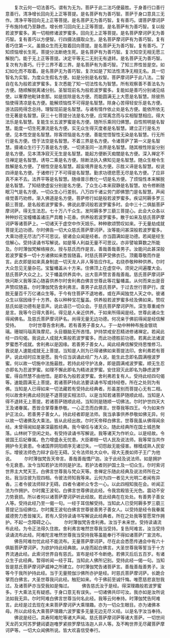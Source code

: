 <!-- { "loadSidebar": true } -->
　　复次云何一切法善巧。谓有为无为。菩萨于此二法巧便最胜。于身善行口善行意善行。清净增长回向无上正等菩提。是名菩萨有为善巧智。菩萨于身口意具三无作。清净平等回向无上正等菩提。是名菩萨无为善巧智。复有善巧。谓菩萨摩诃萨于布施持戒乃至静虑。增长修习回向无上正等菩提。是名菩萨有为善巧智。复以般若波罗蜜多。离一切相修诸波罗蜜多。回向无上正等菩提。是名菩萨摩诃萨无为善巧智。复有善巧以方便智。行四摄法摄取众生。是名菩萨摩诃萨有为善巧智。复有善巧住第一义。虽摄众生而无取着回向菩提。是名菩萨无为善巧智。复有善巧。了知烦恼增长生死。菩提分法断绝生死。是名菩萨有为善巧智。复次知空无相无愿三解脱门。能于无上正等菩提。决定平等无二无别无有退转。是名菩萨无为善巧智。复次有为善巧。行于三界不着三界。是名菩萨有为善巧智。了知三界性皆是空。如幻如化而不取着。是名菩萨无为善巧智。复次如是了知法性清净无相无名。具一切智名为实智。为度众生假名方便。如是分别是名权智。菩萨摩诃萨于此八法。二智自在名为般若波罗蜜多。复次悉能了知一切法性名为智慧。所有观察善不善法名为方便。随顺解脱离诸分别。圣智现前名为般若波罗蜜多。复能如是善巧分别诸见结使。以奢摩他毗钵舍那。如是拔除是名方便。而能圆满无上大愿是名智慧。除彼热恼使得清凉是名方便。能解烦恼性不可得是名智慧。除身心苦得轻安乐是名方便。游法园苑得念总持。理智现前是名智慧。与诸有情作依止处是名方便。能依所依无住无著是名智慧。获三十七菩提分法是名方便。应常离念而与实相智慧相应。得大法乐是名智慧。复能生长五波罗蜜是名方便。随所乐乘同归佛慧。自性照明是名智慧。能度一切生死瀑流是名方便。实无众生得灭度者是名智慧。建立正行是名方便。见本性空是名智慧。除客烦恼是名方便。善能觉悟智性无染是名智慧。行无所行是名方便。悟于法空是名智慧。不着三界是名方便。令诸菩萨了第一义是名智慧。摄诸众生行于万善是名方便。一切贤圣同一法界是名智慧。随其根性除妄分别是名方便。见本清净寂灭无生是名智慧。能起方便断灭痴闇是名方便。深入禅定不住禅定是名智慧。诱导二乘是名方便。除断法执入佛知见是名智慧。随众生根令生胜解是名方便。了根性空是名智慧。超妄境界是名方便。示胜义谛是名智慧。权说四谛是名方便。于诸修行了不可得是名智慧。勤求功德悲愿无尽是名方便。了应非真不来不去。法界平等是名智慧。随缘普示教化一切是名方便。了烦恼性本来解脱是名智慧。了知结使虚妄分别是名方便。了众生心本来寂静是名智慧。劝令修断随眠习气是名方便。一切众生心行差别。八万四千诸尘劳门即佛慧门是名智慧。声闻缘觉善巧劝修。渐入佛道是名方便。菩萨修行如是般若波罗蜜多。疾证阿耨多罗三藐三菩提。是名般若波罗蜜多。佛说此摩诃般若波罗蜜多时。会中三十二俱胝菩萨摩诃萨。得无生法忍。七十万八千众生。发阿耨多罗三藐三菩提心。此会大众各以种种妙花宝幢幡盖诸庄严具瞻卜花香。供养般若波罗蜜多。散于如来及慈氏菩萨摩诃萨等诸菩萨上。一切诸天于虚空中作天妓乐。种种歌颂赞叹如来。于无量劫成就菩提无边功德。尔时佛告一切大众慈氏菩萨摩诃萨。汝等能问甚深般若波罗蜜多。大乘功德无尽法门不可思议。彼诸会众闻是经者。亦当圆满如是功德。若闻是经生信解心。受持读诵书写解说。如是等人利益无量不可思议。亦非譬喻算数之所能及。尔时薄伽梵解络掖衣。授与慈氏而作是言。善哉善哉善男子。汝能问此甚深般若波罗蜜多一切十方诸佛如来悉皆随喜。时慈氏菩萨受佛衣已。顶戴尊敬而作是言。此衣即是如来真身制底一切天龙人非人等皆应作礼。右绕恭敬种种供养。尔时大众忽见无量杂花。宝鬘幡盖从十方来。住佛顶上在虚空中。须臾之间遍覆大会。慈氏菩萨大众之上。又于幡盖供养具中。出大音声赞言善哉善哉。慈氏菩萨摩诃萨快问斯义我等深心随喜供养尔时舍利弗白佛言世尊此等花鬘幡盖。从何而来出是音声赞叹随喜。尔时薄伽梵告舍利弗言。善男子此慈氏菩萨。于过去世行菩萨行。度脱无量百千万亿诸众生等。于今有住菩萨不退地者。或在声闻独觉人天之中。彼诸众生以宿因缘于十方界。各以种种宝花鬘盖。供养般若波罗蜜多经及佛如来。赞叹慈氏如是功德有是音声。说此语已一切众会。于慈氏菩萨摩诃萨所。深生尊重咸作是言。我等今日得大善利。得见是人亲近供养。于如来所得闻是经。世尊此诸众生得闻佛名。及慈氏菩萨摩诃萨名。尚得无量无边功德。何况亲于佛前得闻是经信解受持。
　　尔时世尊告舍利弗。若有善男子善女人。于一劫中种种布施金银琉璃。珊瑚玛瑙真珠摩尼。头目髓脑无所吝惜。护持禁戒安忍精进修诸禅定。若闻此经一四句偈。我说此人成就大乘般若波罗蜜多。而此功德胜前功德。若离此法诸波罗蜜悉不成就。舍利弗以是因缘。若善男子善女人。闻此经典信解受持思惟修习。我说是人速能成就无上菩提。当知是人则为已得诸佛如来菩提法印。舍利弗若有菩萨。说此经时应发是愿。我今应当讽诵此经广为人说。能生此念即名圆满檀波罗蜜。何以故一切施中法施最胜。若持此经守护法身。即是圆满戒波罗蜜。顺无生忍亦即名为忍波罗蜜。如理不懈此即名为精进波罗蜜。安住寂灭此即名为静虑波罗蜜。得自然慧不由他悟。是即名为般若波罗蜜。舍利弗若复有人。受持此经四句偈等。速能圆满无上菩提。若诸菩萨持此法要读诵书写或持经卷。所在之处则为有佛。当知是人已得如来一切法藏若有受持此经典者。形虽差别而菩提心无有二相。何以故舍利弗此经则是不退菩提实相法印。以是当知若诸菩萨随顺此经。当知是人得不退转无上菩提。若诸菩萨随顺此经。当知则是随顺一切佛法。尔时护世四天大王及诸眷属。悉皆合掌尊重恭敬。一心正念而白佛言。世尊我等四王。今为如来作护正法众。若善男子善女人。持此经者即是法师。我当承事供养恭敬如佛无异。何以故一切诸佛及大乘法。皆从此经出故。尔时天帝释白佛言。世尊我虽从佛得闻余经。未曾得闻如是甚深最胜经典。我今堪任与诸天众。随此经典所在国土城邑聚落。山林树下空闲之处。有受持读诵书写解说。我等诸天为作听众。以是经故。令彼国王后妃眷属。色力增盛永无忧患。大臣卿相一切人民及说法师。我等常当共作拥护令无衰患。令诸国界阴阳顺序无诸愆失。一切怨敌无能侵害。稼穑成熟人民安乐。增彼法师色力辩才自在无碍。又令法师处大众中。得大无畏如师子王广为他说。
　　尔时薄伽梵告天帝言。善哉善哉憍尸迦。汝于此经及说法师。如是拥护令无衰患。汝今当知若护法师则是护法。若护法者则护国土及一切众生。尔时索诃世界主大梵天王。白佛言世尊我与梵众天等。舍禅定乐随此经典及说法师所在之处。我当往彼为现四相。令彼法师知我等来。云何为四一者见大光明二者闻有异香。三者令彼法师辩才无碍。四者令诸听众专念一心。以此四相知我在会。听闻正法为作拥护。尔时魔王波旬。白佛言世尊佛说此经。令我宫殿皆无光色。震动不安力势衰损。所以者何以诸菩萨摩诃萨听此经故。若此经典在在处处。有善男子善女人等。受持此经乃至一偈一句。一经于耳信解受持。当知此人已受阿耨多罗三藐三菩提记当绍佛位。尔时魔王波旬白佛言世尊彼善男子善女人。以受持是经令我眷属威德势力悉皆摧灭。若有人受持读诵书写解说此经典者。所在之处我等誓愿常作拥护。不起一念障碍之心。
　　尔时薄伽梵告舍利弗。汝当于未来世。受持读诵流布此经。为令正法得久住故。舍利弗言唯然世尊我当受持。复告阿难言。汝当受持读诵流布此经。阿难陀言唯然世尊我当受持我等虽能奉行不得如诸菩萨广宣流布。
　　佛告阿难勿忧此经不能流布。无量菩萨摩诃萨。尽在此会悉愿传通会中有六十俱胝菩萨摩诃萨。为欲护持此经典故。从座而起白佛言。大圣世尊我等誓当于十方界流通此经。此索诃世界自有慈氏。宣布是经不令断绝。若佛灭后后五百岁。有诸众生于此经典。暂得听闻一经于耳。当知此人佛所记别。受持此经一偈一句。当知皆是慈氏菩萨摩诃萨威神之所建立。尔时薄伽梵告诸菩萨言。善哉善哉善男子。汝等今于我所护持此经。当于无量殑伽沙佛所亦护是经。时慈氏菩萨摩诃萨。长跪合掌而白佛言。大圣世尊我问此经。触犯如来。今于佛前至诚忏悔。唯愿慈悲哀恕我过。及诸菩萨亦当受我如是悔过。
　　佛告慈氏汝于是经。得深理趣般若波罗蜜多。于大乘法无有疑惑。于身口意无有误失。一切诸佛共印可汝。我亦如是汝所说法如我无异。尔时阿难白佛言世尊当何名此经。我等云何奉持。时薄伽梵告阿难言。此经是过去现在未来菩萨摩诃萨大乘理趣。亦为一切众生眼目。亦为诸佛本母。所以此经名大乘菩萨理趣六波罗蜜多无量无边无尽义经。以是名字汝当奉持。
　　佛说是经已。具寿阿难陀等诸大声闻。慈氏菩萨摩诃萨等诸大菩萨。一切世间天龙药叉阿苏罗健闼婆迦噜罗紧捺罗摩怙洛迦人非人等。及不眴世界无尽藏菩萨摩诃萨等。一切大众闻佛所说。皆大欢喜信受奉行。
　　

